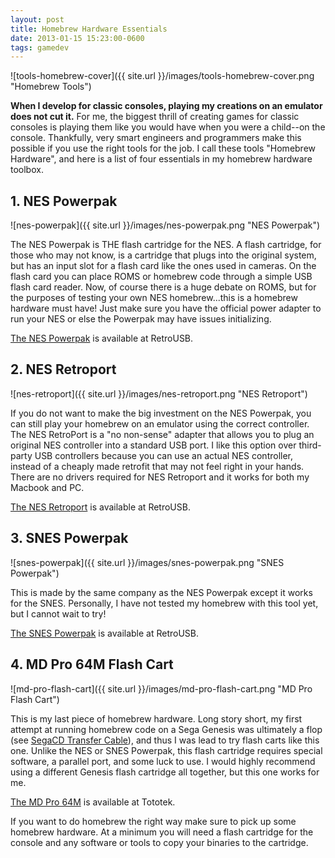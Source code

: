 ```yaml
---
layout: post
title: Homebrew Hardware Essentials
date: 2013-01-15 15:23:00-0600
tags: gamedev
---
```


![tools-homebrew-cover]({{ site.url }}/images/tools-homebrew-cover.png "Homebrew Tools")

**When I develop for classic consoles, playing my creations on an emulator does not cut it.** For me, the biggest thrill of creating games for classic consoles is playing them like you would have when you were a child--on the console. Thankfully, very smart engineers and programmers make this possible if you use the right tools for the job. I call these tools "Homebrew Hardware", and here is a list of four essentials in my homebrew hardware toolbox.

## 1. NES Powerpak

![nes-powerpak]({{ site.url }}/images/nes-powerpak.png "NES Powerpak")

The NES Powerpak is THE flash cartridge for the NES. A flash cartridge, for those who may not know, is a cartridge that plugs into the original system, but has an input slot for a flash card like the ones used in cameras. On the flash card you can place ROMS or homebrew code through a simple USB flash card reader. Now, of course there is a huge debate on ROMS, but for the purposes of testing your own NES homebrew...this is a homebrew hardware must have! Just make sure you have the official power adapter to run your NES or else the Powerpak may have issues initializing.

[The NES Powerpak](http://www.retrousb.com/product_info.php?products_id=34) is available at RetroUSB.

## 2. NES Retroport

![nes-retroport]({{ site.url }}/images/nes-retroport.png "NES Retroport")

If you do not want to make the big investment on the NES Powerpak, you can still play your homebrew on an emulator using the correct controller. The NES RetroPort is a "no non-sense" adapter that allows you to plug an original NES controller into a standard USB port. I like this option over third-party USB controllers because you can use an actual NES controller, instead of a cheaply made retrofit that may not feel right in your hands. There are no drivers required for NES Retroport and it works for both my Macbook and PC.

[The NES Retroport](http://www.retrousb.com/product_info.php?products_id=28) is available at RetroUSB.

## 3. SNES Powerpak

![snes-powerpak]({{ site.url }}/images/snes-powerpak.png "SNES Powerpak")

This is made by the same company as the NES Powerpak except it works for the SNES. Personally, I have not tested my homebrew with this tool yet, but I cannot wait to try!

[The SNES Powerpak](http://www.retrousb.com/product_info.php?products_id=84) is available at RetroUSB.

## 4. MD Pro 64M Flash Cart

![md-pro-flash-cart]({{ site.url }}/images/md-pro-flash-cart.png "MD Pro Flash Cart")

This is my last piece of homebrew hardware. Long story short, my first attempt at running homebrew code on a Sega Genesis was ultimately a flop (see [SegaCD Transfer Cable](https://www.jarrodparkes.com/segacd-transfer-cable/)), and thus I was lead to try flash carts like this one. Unlike the NES or SNES Powerpak, this flash cartridge requires special software, a parallel port, and some luck to use. I would highly recommend using a different Genesis flash cartridge all together, but this one works for me.

[The MD Pro 64M](http://www.tototek.com/store/index.php?main_page=product_info&amp;products_id=59) is available at Tototek.

If you want to do homebrew the right way make sure to pick up some homebrew hardware. At a minimum you will need a flash cartridge for the console and any software or tools to copy your binaries to the cartridge.

